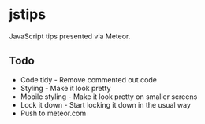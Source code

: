 jstips
======

JavaScript tips presented via Meteor.

Todo
----

* Code tidy - Remove commented out code
* Styling - Make it look pretty
* Mobile styling - Make it look pretty on smaller screens
* Lock it down - Start locking it down in the usual way
* Push to meteor.com